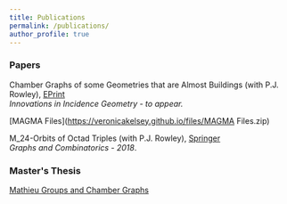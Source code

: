 ```yaml
---
title: Publications
permalink: /publications/
author_profile: true
---
```


### Papers

Chamber Graphs of some Geometries that are Almost Buildings (with P.J. Rowley), [EPrint](http://eprints.maths.manchester.ac.uk/2590/1/ChamberGraphsAlmostBuildings%20%281%29.pdf)  
*Innovations in Incidence Geometry - to appear.*

[MAGMA Files](https://veronicakelsey.github.io/files/MAGMA Files.zip)


M_24-Orbits of Octad Triples (with P.J. Rowley), [Springer](https://link.springer.com/article/10.1007%2Fs00373-018-1961-1)  
*Graphs and Combinatorics - 2018*.




### Master's Thesis

[Mathieu Groups and Chamber Graphs](https://veronicakelsey.github.io/files/MathieuGroups.pdf)  


